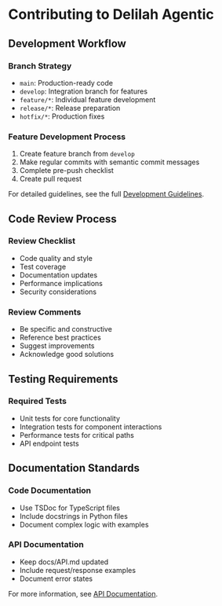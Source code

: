 # Contributing to Delilah Agentic

## Development Workflow

### Branch Strategy
- `main`: Production-ready code
- `develop`: Integration branch for features
- `feature/*`: Individual feature development
- `release/*`: Release preparation
- `hotfix/*`: Production fixes

### Feature Development Process
1. Create feature branch from `develop`
2. Make regular commits with semantic commit messages
3. Complete pre-push checklist
4. Create pull request

For detailed guidelines, see the full [Development Guidelines](DEVELOPMENT.md).

## Code Review Process

### Review Checklist
- Code quality and style
- Test coverage
- Documentation updates
- Performance implications
- Security considerations

### Review Comments
- Be specific and constructive
- Reference best practices
- Suggest improvements
- Acknowledge good solutions

## Testing Requirements

### Required Tests
- Unit tests for core functionality
- Integration tests for component interactions
- Performance tests for critical paths
- API endpoint tests

## Documentation Standards

### Code Documentation
- Use TSDoc for TypeScript files
- Include docstrings in Python files
- Document complex logic with examples

### API Documentation
- Keep docs/API.md updated
- Include request/response examples
- Document error states

For more information, see [API Documentation](API.md).